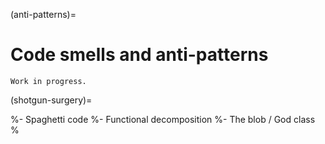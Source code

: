 (anti-patterns)=
# Code smells and anti-patterns

```{warning}
Work in progress.
```

(shotgun-surgery)=

%- Spaghetti code
%- Functional decomposition
%- The blob / God class
%
